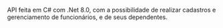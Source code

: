 API feita em C# com .Net 8.0, com a possibilidade de realizar cadastros e gerenciamento de funcionários, e de seus dependentes. 
